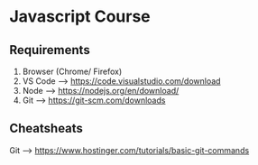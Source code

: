 # Javascript Course

## Requirements

1. Browser (Chrome/ Firefox)
2. VS Code --> https://code.visualstudio.com/download
3. Node --> https://nodejs.org/en/download/
4. Git --> https://git-scm.com/downloads

## Cheatsheats

Git --> https://www.hostinger.com/tutorials/basic-git-commands
